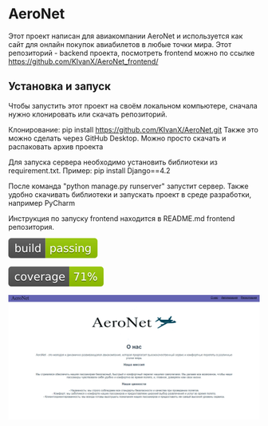 # AeroNet

Этот проект написан для авиакомпании AeroNet и используется как сайт 
для онлайн покупок авиабилетов в любые точки мира.
Этот репозиторий - backend проекта, посмотреть frontend можно по ссылке 
https://github.com/KIvanX/AeroNet_frontend/

## Установка и запуск

Чтобы запустить этот проект на своём локальном компьютере, сначала нужно клонировать или скачать репозиторий.

Клонирование: pip install https://github.com/KIvanX/AeroNet.git
Также это можно сделать через GitHub Desktop.
Можно просто скачать и распаковать архив проекта 

Для запуска сервера необходимо установить библиотеки из requirement.txt.
Пример: pip install Django==4.2

После команда "python manage.py runserver" запустит сервер.
Также удобно скачивать библиотеки и запускать проект в среде разработки, например PyCharm

Инструкция по запуску frontend находится в README.md frontend репозитория.

![example workflow](https://github.com/KIvanX/AeroNet/blob/master/static/build.svg)

![example workflow](https://github.com/KIvanX/AeroNet/blob/master/static/coverage.svg)

![Скриншот](https://github.com/KIvanX/AeroNet/blob/master/static/screenshot.png)
